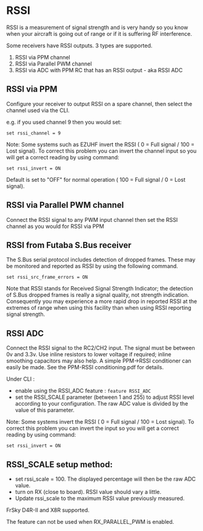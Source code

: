 # RSSI

RSSI is a measurement of signal strength and is very handy so you know when your aircraft is going out of range or if it is suffering RF interference.

Some receivers have RSSI outputs. 3 types are supported.

1. RSSI via PPM channel
1. RSSI via Parallel PWM channel
1. RSSI via ADC with PPM RC that has an RSSI output - aka RSSI ADC

## RSSI via PPM

Configure your receiver to output RSSI on a spare channel, then select the channel used via the CLI.

e.g. if you used channel 9 then you would set:

```
set rssi_channel = 9
```
Note: Some systems such as EZUHF invert the RSSI ( 0 = Full signal / 100 = Lost signal). To correct this problem you can invert the channel input so you will get a correct reading by using command:

```
set rssi_invert = ON
```
Default is set to "OFF" for normal operation ( 100 = Full signal / 0 = Lost signal).

## RSSI via Parallel PWM channel

Connect the RSSI signal to any PWM input channel then set the RSSI channel as you would for RSSI via PPM

## RSSI from Futaba S.Bus receiver

The S.Bus serial protocol includes detection of dropped frames. These may be monitored and reported as RSSI by using the following command.

```
set rssi_src_frame_errors = ON
```

Note that RSSI stands for Received Signal Strength Indicator; the detection of S.Bus dropped frames is really a signal quality, not strength indication. Consequently you may experience a more rapid drop in reported RSSI at the extremes of range when using this facility than when using RSSI reporting signal strength.

## RSSI ADC

Connect the RSSI signal to the RC2/CH2 input. The signal must be between 0v and 3.3v.
Use inline resistors to lower voltage if required; inline smoothing capacitors may also help.
A simple PPM->RSSI conditioner can easily be made. See the  PPM-RSSI conditioning.pdf  for details.

Under CLI :
- enable using the RSSI_ADC feature  :  `feature RSSI_ADC`
- set the RSSI_SCALE parameter (between 1 and 255) to adjust RSSI level according to your configuration. The raw ADC value is divided by the value of this parameter.

Note: Some systems invert the RSSI ( 0 = Full signal / 100 = Lost signal). To correct this problem you can invert the input so you will get a correct reading by using command:

```
set rssi_invert = ON
```

## RSSI_SCALE setup method:

- set rssi_scale = 100. The displayed percentage will then be the raw ADC value.
- turn on RX (close to board). RSSI value should vary a little.
- Update rssi_scale to the maximum RSSI value previously measured.

FrSky D4R-II and X8R supported.

The feature can not be used when RX_PARALLEL_PWM is enabled.
